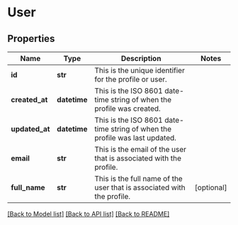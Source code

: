 # User

## Properties
Name | Type | Description | Notes
------------ | ------------- | ------------- | -------------
**id** | **str** | This is the unique identifier for the profile or user. | 
**created_at** | **datetime** | This is the ISO 8601 date-time string of when the profile was created. | 
**updated_at** | **datetime** | This is the ISO 8601 date-time string of when the profile was last updated. | 
**email** | **str** | This is the email of the user that is associated with the profile. | 
**full_name** | **str** | This is the full name of the user that is associated with the profile. | [optional] 

[[Back to Model list]](../README.md#documentation-for-models) [[Back to API list]](../README.md#documentation-for-api-endpoints) [[Back to README]](../README.md)

